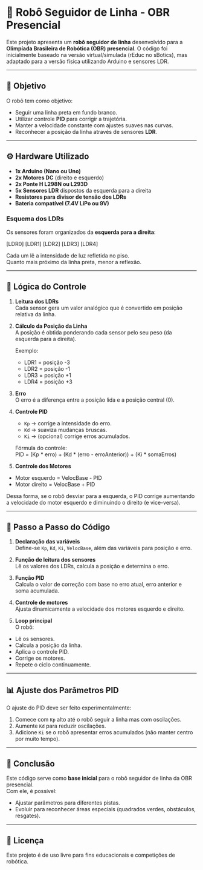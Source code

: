 # 🤖 Robô Seguidor de Linha - OBR Presencial

Este projeto apresenta um **robô seguidor de linha** desenvolvido para a **Olimpíada Brasileira de Robótica (OBR) presencial**. O código foi inicialmente baseado na versão virtual/simulada (rEduc no sBotics), mas adaptado para a versão física utilizando Arduino e sensores LDR.

---

## 📌 Objetivo
O robô tem como objetivo:
- Seguir uma linha preta em fundo branco.
- Utilizar controle **PID** para corrigir a trajetória.
- Manter a velocidade constante com ajustes suaves nas curvas.
- Reconhecer a posição da linha através de sensores **LDR**.

---

## ⚙️ Hardware Utilizado
- **1x Arduino (Nano ou Uno)**  
- **2x Motores DC** (direito e esquerdo)  
- **2x Ponte H L298N ou L293D**  
- **5x Sensores LDR** dispostos da esquerda para a direita  
- **Resistores para divisor de tensão dos LDRs**  
- **Bateria compatível (7.4V LiPo ou 9V)**  

### Esquema dos LDRs
Os sensores foram organizados da **esquerda para a direita**:

[LDR0] [LDR1] [LDR2] [LDR3] [LDR4]


Cada um lê a intensidade de luz refletida no piso.  
Quanto mais próximo da linha preta, menor a reflexão.

---

## 🧮 Lógica do Controle

1. **Leitura dos LDRs**  
   Cada sensor gera um valor analógico que é convertido em posição relativa da linha.

2. **Cálculo da Posição da Linha**  
   A posição é obtida ponderando cada sensor pelo seu peso (da esquerda para a direita).  

   Exemplo:
   - LDR1 = posição -3  
   - LDR2 = posição -1  
   - LDR3 = posição +1  
   - LDR4 = posição +3  

3. **Erro**  
   O erro é a diferença entre a posição lida e a posição central (0).  

4. **Controle PID**  
   - `Kp` → corrige a intensidade do erro.  
   - `Kd` → suaviza mudanças bruscas.  
   - `Ki` → (opcional) corrige erros acumulados.  

   Fórmula do controle:  
PID = (Kp * erro) + (Kd * (erro - erroAnterior)) + (Ki * somaErros)


5. **Controle dos Motores**  
- Motor esquerdo = VelocBase - PID  
- Motor direito  = VelocBase + PID  

Dessa forma, se o robô desviar para a esquerda, o PID corrige aumentando a velocidade do motor esquerdo e diminuindo o direito (e vice-versa).

---

## 🚀 Passo a Passo do Código

1. **Declaração das variáveis**  
Define-se `Kp`, `Kd`, `Ki`, `VelocBase`, além das variáveis para posição e erro.  

2. **Função de leitura dos sensores**  
Lê os valores dos LDRs, calcula a posição e determina o erro.  

3. **Função PID**  
Calcula o valor de correção com base no erro atual, erro anterior e soma acumulada.  

4. **Controle de motores**  
Ajusta dinamicamente a velocidade dos motores esquerdo e direito.  

5. **Loop principal**  
O robô:
- Lê os sensores.
- Calcula a posição da linha.
- Aplica o controle PID.
- Corrige os motores.
- Repete o ciclo continuamente.

---

## 📊 Ajuste dos Parâmetros PID
O ajuste do PID deve ser feito experimentalmente:

1. Comece com `Kp` alto até o robô seguir a linha mas com oscilações.  
2. Aumente `Kd` para reduzir oscilações.  
3. Adicione `Ki` se o robô apresentar erros acumulados (não manter centro por muito tempo).  

---

## 🏁 Conclusão
Este código serve como **base inicial** para o robô seguidor de linha da OBR presencial.  
Com ele, é possível:
- Ajustar parâmetros para diferentes pistas.  
- Evoluir para reconhecer áreas especiais (quadrados verdes, obstáculos, resgates).  

---

## 📜 Licença
Este projeto é de uso livre para fins educacionais e competições de robótica.
